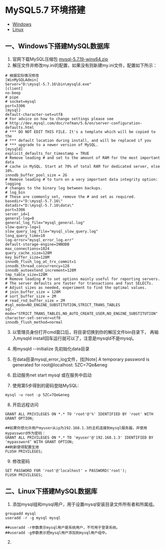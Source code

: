 # MySQL5.7 环境搭建

* [Windows](#一windows下搭建mysql数据库)
* [Linux](#二linux下搭建mysql数据库)

## 一、Windows下搭建MySQL数据库
1. 官网下载MySQL压缩包 [mysql-5.7.19-winx64.zip](https://dev.mysql.com/downloads/mysql/)
2. 解压文件并修改my.ini的配置，如果没有则新建my.ini文件，配置如下所示：
```
# 根据实际情况修改
[WinMySQLAdmin]
Server="D:\mysql-5.7.16\bin\mysqld.exe"
[client]
no-beep
# pipe
# socket=mysql
port=3306
[mysql]
default-character-set=utf8
# For advice on how to change settings please see
# http://dev.mysql.com/doc/refman/5.6/en/server-configuration-defaults.html
# *** DO NOT EDIT THIS FILE. It's a template which will be copied to the
# *** default location during install, and will be replaced if you
# *** upgrade to a newer version of MySQL.
[mysqld]
explicit_defaults_for_timestamp = TRUE
# Remove leading # and set to the amount of RAM for the most important data
# cache in MySQL. Start at 70% of total RAM for dedicated server, else 10%.
innodb_buffer_pool_size = 2G
# Remove leading # to turn on a very important data integrity option: logging
# changes to the binary log between backups.
# log_bin
# These are commonly set, remove the # and set as required.
basedir="D:\mysql-5.7.16\"
datadir="D:\mysql-5.7.16\data\"
port=3306
server_id=1
general-log=0
general_log_file="mysql_general.log"
slow-query-log=1
slow_query_log_file="mysql_slow_query.log"
long_query_time=10
log-error="mysql_error_log.err"
default-storage-engine=INNODB
max_connections=1024
query_cache_size=128M
key_buffer_size=128M
innodb_flush_log_at_trx_commit=1
innodb_thread_concurrency=128
innodb_autoextend_increment=128M
tmp_table_size=128M
# Remove leading # to set options mainly useful for reporting servers.
# The server defaults are faster for transactions and fast SELECTs.
# Adjust sizes as needed, experiment to find the optimal values.
# join_buffer_size = 128M
# sort_buffer_size = 2M
# read_rnd_buffer_size = 2M
#sql_mode=NO_ENGINE_SUBSTITUTION,STRICT_TRANS_TABLES
sql-mode="STRICT_TRANS_TABLES,NO_AUTO_CREATE_USER,NO_ENGINE_SUBSTITUTION"
character-set-server=utf8
innodb_flush_method=normal
```

3. 以管理员身份打开cmd窗口后，将目录切换到你的解压文件bin目录下，
再输入mysqld install回车运行就可以了，注意是mysqld不是mysql。

4. 用mysqld  --initialize 先初始化data目录

5. 在data目录mysql_error_log文件，找[Note] A temporary password is generated for root@localhost:
5ZC=7Qe&eneg

6. 启动服务net start mysql 或在服务中启动

7. 使用第5步得到的密码登陆MySQL:
```
mysql -u root -p 5ZC=7Qe&eneg
```

8. 开启远程访问
```
GRANT ALL PRIVILEGES ON *.* TO 'root'@'%' IDENTIFIED BY 'root' WITH GRANT OPTION;

##如果你想允许用户myuser从ip为192.168.1.3的主机连接到mysql服务器，并使用mypassword作为密码：
GRANT ALL PRIVILEGES ON *.* TO 'myuser'@'192.168.1.3' IDENTIFIED BY 'mypassword’ WITH GRANT OPTION;
##刷新使得配置生效
FLUSH PRIVILEGES;
```

9. 修改密码
```
SET PASSWORD FOR 'root'@'localhost' = PASSWORD('root');
FLUSH PRIVILEGES;
```

## 二、Linux下搭建MySQL数据库

1. 添加mysql组和mysql用户，用于设置mysql安装目录文件所有者和所属组。
```
groupadd mysql
useradd -r -g mysql mysql

##useradd -r参数表示mysql用户是系统用户，不可用于登录系统。
##useradd -g参数表示把mysql用户添加到mysql用户组中。
```

2.
